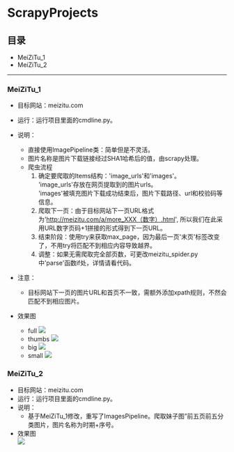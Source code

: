 # ScrapyProjects

## 目录
- MeiZiTu_1 
- MeiZiTu_2

---

### MeiZiTu_1 
- 目标网站：meizitu.com
- 运行：运行项目里面的cmdline.py。
- 说明：
    - 直接使用ImagePipeline类：简单但是不灵活。
    - 图片名称是图片下载链接经过SHA1哈希后的值，由scrapy处理。
    - 爬虫流程
        1. 确定要爬取的Items结构：'image_urls'和'images'。  
        'image_urls'存放在网页提取到的图片urls。  
        'images'被填充图片下载成功结束后，图片下载路径、url和校验码等信息。
        2. 爬取下一页：由于目标网站下一页URL格式为'http://meizitu.com/a/more_XXX（数字）.html', 所以我们在此采用URL数字页码+1拼接的形式得到下一页URL。
        3. 结束阶段：使用try来获取max_page，因为最后一页'末页'标签改变了，不用try将匹配不到相应内容导致越界。
        4. 调整：如果无需爬取完全部页数，可更改meizitu_spider.py中'parse'函数if处，详情请看代码。
- 注意：
    - 目标网站下一页的图片URL和首页不一致，需额外添加xpath规则，不然会匹配不到相应图片。
- 效果图

    - full
        ![](https://raw.githubusercontent.com/LZC6244/ScrapyProjects/master/MeiZiTu_1/MeiZiTu/images_demo/1.png)
    - thumbs
        ![](https://raw.githubusercontent.com/LZC6244/ScrapyProjects/master/MeiZiTu_1/MeiZiTu/images_demo/2.png)
    - big
        ![](https://raw.githubusercontent.com/LZC6244/ScrapyProjects/master/MeiZiTu_1/MeiZiTu/images_demo/3.png)
    - small
        ![](https://raw.githubusercontent.com/LZC6244/ScrapyProjects/master/MeiZiTu_1/MeiZiTu/images_demo/4.png)
    
### MeiZiTu_2 
- 目标网站：meizitu.com
- 运行：运行项目里面的cmdline.py。
- 说明：
    - 基于MeiZiTu_1修改，重写了ImagesPipeline。爬取妹子图”前五页前五分类图片，图片名称为时期+序号。
- 效果图  
    ![](https://raw.githubusercontent.com/LZC6244/ScrapyProjects/master/MeiZiTu_2/MeiZiTu_2/images_demo/1.png)
